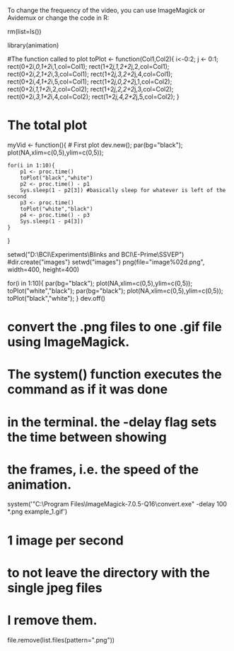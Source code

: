 To change the frequency of the video, you can use ImageMagick or Avidemux or change the code in R:

rm(list=ls())

library(animation)

#The function called to plot
toPlot <- function(Col1,Col2){
	i<-0:2; j <- 0:1;
	rect(0+2*i,0,1+2*i,1,col=Col1); rect(1+2*j,1,2+2*j,2,col=Col1); rect(0+2*i,2,1+2*i,3,col=Col1); rect(1+2*j,3,2+2*j,4,col=Col1); rect(0+2*i,4,1+2*i,5,col=Col1);
	rect(1+2*j,0,2+2*j,1,col=Col2); rect(0+2*i,1,1+2*i,2,col=Col2); rect(1+2*j,2,2+2*j,3,col=Col2); rect(0+2*i,3,1+2*i,4,col=Col2); rect(1+2*j,4,2+2*j,5,col=Col2);
}
 
# The total plot
myVid <- function(){ 
	# First plot
	dev.new(); par(bg="black"); plot(NA,xlim=c(0,5),ylim=c(0,5));

	for(i in 1:10){
		p1 <- proc.time()
		toPlot("black","white")
		p2 <- proc.time() - p1
		Sys.sleep(1 - p2[3]) #basically sleep for whatever is left of the second
		p3 <- proc.time()
		toPlot("white","black")
		p4 <- proc.time() - p3
		Sys.sleep(1 - p4[3])
	}
}

setwd("D:\\BCI\\Experiments\\Blinks and BCI\\E-Prime\\SSVEP")
#dir.create("images")
setwd("images")
png(file="image%02d.png", width=400, height=400)

for(i in 1:10){
	par(bg="black"); plot(NA,xlim=c(0,5),ylim=c(0,5)); toPlot("white","black");
	par(bg="black"); plot(NA,xlim=c(0,5),ylim=c(0,5)); toPlot("black","white");
	}
dev.off()

# convert the .png files to one .gif file using ImageMagick. 
# The system() function executes the command as if it was done
# in the terminal. the -delay flag sets the time between showing
# the frames, i.e. the speed of the animation.
system('"C:\\Program Files\\ImageMagick-7.0.5-Q16\\convert.exe" -delay 100 *.png example_1.gif')
# 1 image per second

# to not leave the directory with the single jpeg files
# I remove them.
file.remove(list.files(pattern=".png"))
